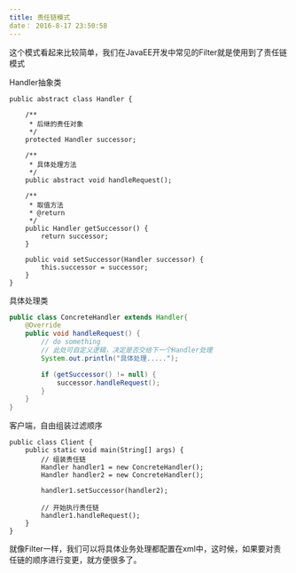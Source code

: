 ```yaml
---
title: 责任链模式
date： 2016-8-17 23:50:58
---
```


这个模式看起来比较简单，我们在JavaEE开发中常见的Filter就是使用到了责任链模式

Handler抽象类

```jav
public abstract class Handler {

    /**
     * 后继的责任对象
     */
    protected Handler successor;

    /**
     * 具体处理方法
     */
    public abstract void handleRequest();

    /**
     * 取值方法
     * @return
     */
    public Handler getSuccessor() {
        return successor;
    }

    public void setSuccessor(Handler successor) {
        this.successor = successor;
    }
}
```

具体处理类

```java
public class ConcreteHandler extends Handler{
    @Override
    public void handleRequest() {
        // do something
        // 此处可自定义逻辑，决定是否交给下一个Handler处理
        System.out.println("具体处理.....");

        if (getSuccessor() != null) {
            successor.handleRequest();
        }
    }
}
```

客户端，自由组装过滤顺序

```
public class Client {
    public static void main(String[] args) {
        // 组装责任链
        Handler handler1 = new ConcreteHandler();
        Handler handler2 = new ConcreteHandler();

        handler1.setSuccessor(handler2);

        // 开始执行责任链
        handler1.handleRequest();
    }
}
```



就像Filter一样，我们可以将具体业务处理都配置在xml中，这时候，如果要对责任链的顺序进行变更，就方便很多了。
